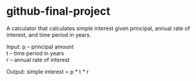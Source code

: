 # github-final-project

A calculator that calculates simple interest given principal, annual rate of interest, and time period in years.

Input:
   p – principal amount  
   t – time period in years  
   r – annual rate of interest  

Output:
   simple interest = p * t * r
